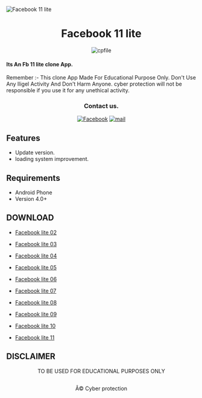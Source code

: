 ![Facebook 11 lite](https://github.com/cpfile/Facebook-11-lite-update-version-/assets/133189455/aca14d2f-4621-4611-ad57-cc6bde27137e)

<h1 align=center>Facebook 11 lite</h1>
<p align="center"> <img src="https://komarev.com/ghpvc/?username=cpfile&label=Total Facebook 11 lite %20download&color=0e75b6&style=flat" alt="cpfile" /> </p>

#### Its An Fb 11 lite clone  App. 
Remember :- This clone App Made For Educational Purpose Only. Don't Use Any Iligel Activity And Don't Harm Anyone. cyber protection will not be responsible if you use it for any unethical activity.
<div align="center">

### Contact us.
[![Facebook](https://img.shields.io/badge/Facebook-1877F2?style=for-the-badge&logo=facebook&logoColor=white)](https://m.facebook.com/groups/cyberprotectionofficial/)
[![mail](https://img.shields.io/badge/Gmail-D14836?style=for-the-badge&logo=gmail&logoColor=white)](mailto:mehedi0213@gmail.com)

</div>

## Features

 - Update version.
 - loading system improvement.

## Requirements
 - Android Phone
 - Version 4.0+
 
 ## DOWNLOAD
 - <a href="https://github.com/cpfile/Facebook-11-lite-update-version-/releases/download/V2.0/Lite.2.apk">Facebook lite 02</a>

 - <a href="https://github.com/cpfile/Facebook-11-lite-update-version-/releases/download/V2.0/Lite.3.apk">Facebook lite 03</a>
 -  <a href="https://github.com/cpfile/Facebook-11-lite-update-version-/releases/download/V2.0/Lite.4.apk">Facebook lite 04</a>
 -  <a href="https://github.com/cpfile/Facebook-11-lite-update-version-/releases/download/V2.0/Lite.5.apk">Facebook lite 05</a>
 -  <a href="https://github.com/cpfile/Facebook-11-lite-update-version-/releases/download/V2.0/Lite.6.apk">Facebook lite 06</a>
 -  <a href="https://github.com/cpfile/Facebook-11-lite-update-version-/releases/download/V2.0/Lite.7.apk">Facebook lite 07</a>
 -  <a href="https://github.com/cpfile/Facebook-11-lite-update-version-/releases/download/V2.0/Lite.8.apk">Facebook lite 08</a>
 -  <a href="https://github.com/cpfile/Facebook-11-lite-update-version-/releases/download/V2.0/Lite.9.apk">Facebook lite 09</a>
 -  <a href="https://github.com/cpfile/Facebook-11-lite-update-version-/releases/download/V2.0/Lite.10.apk">Facebook lite 10</a>
 -  <a href="https://github.com/cpfile/Facebook-11-lite-update-version-/releases/download/V2.0/Lite.11.apk">Facebook lite 11</a>
####

## DISCLAIMER
<p align="center">
 TO BE USED FOR EDUCATIONAL PURPOSES ONLY
</p>

##
<p align="center">Â© Cyber protection 